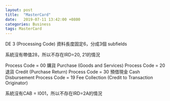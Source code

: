 ```yaml
---
layout: post
title:  "MasterCard"
date:   2019-07-11 13:42:00 +0800
categories: Business
tags: MasterCard
---
```


DE 3 (Processing Code)
資料長度固定6，分成3個 subfields

系統沒有帶值28，所以不存在IRD=20, 21的情況

Process Code = 00 購貨 Purchase (Goods and Services)
Process Code = 20 退貨 Credit (Purchase Return)
Process Code = 30 預借現金 Cash Disbursement
Process Code = 19 Fee Collection (Credit to Transaction Originator)

系統沒有CAB = I001，所以不存在IRD=2A的情況

